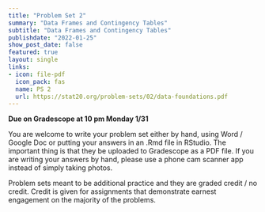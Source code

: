 ```yaml
---
title: "Problem Set 2"
summary: "Data Frames and Contingency Tables"
subtitle: "Data Frames and Contingency Tables"
publishdate: "2022-01-25"
show_post_date: false
featured: true
layout: single
links:
- icon: file-pdf
  icon_pack: fas
  name: PS 2
  url: https://stat20.org/problem-sets/02/data-foundations.pdf
---
```


**Due on Gradescope at 10 pm Monday 1/31**

You are welcome to write your problem set either by hand, using Word / Google Doc or putting your answers in an .Rmd file in RStudio. The important thing is that they be uploaded to Gradescope as a PDF file. If you are writing your answers by hand, please use a phone cam scanner app instead of simply taking photos.

Problem sets meant to be additional practice and they are graded credit / no credit. Credit is given for assignments that demonstrate earnest engagement on the majority of the problems.